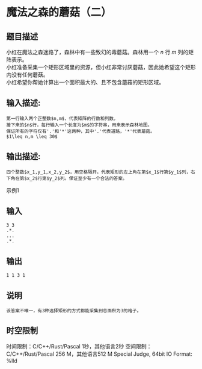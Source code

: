# 魔法之森的蘑菇（二）

## 题目描述

小红在魔法之森迷路了，森林中有一些致幻的毒蘑菇。森林用一个 $n$ 行 $m$ 列的矩阵表示。  
小红准备采集一个矩形区域里的资源，但小红非常讨厌蘑菇，因此她希望这个矩形内没有任何蘑菇。  
小红希望你帮她计算出一个面积最大的、且不包含蘑菇的矩形区域。

## 输入描述:
    
    
    第一行输入两个正整数$n,m$，代表矩阵的行数和列数。  
    接下来的$n$行，每行输入一个长度为$m$的字符串，用来表示森林地图。  
    保证所有的字符仅有'.'和'*'这两种，其中'.'代表道路，'*'代表蘑菇。  
    $1\leq n,m \leq 30$

## 输出描述:
    
    
    四个整数$x_1,y_1,x_2,y_2$，用空格隔开。代表矩形的左上角在第$x_1$行第$y_1$列，右下角在第$x_2$行第$y_2$列。保证至少有一个合法的答案。

示例1 

## 输入
    
    
    3 3
    .*.
    ...
    .*.

## 输出
    
    
    1 1 3 1

## 说明
    
    
    该答案不唯一，有3种选择矩形的方式都能采集到总面积为3的格子。


## 时空限制

时间限制：C/C++/Rust/Pascal 1秒，其他语言2秒
空间限制：C/C++/Rust/Pascal 256 M，其他语言512 M
Special Judge, 64bit IO Format: %lld